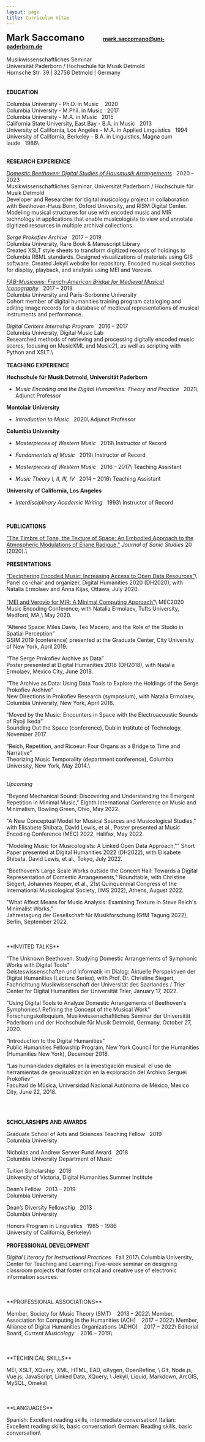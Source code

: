 ```yaml
---
layout: page
title: Curriculum Vitae
---
```


<font size="5"><b>Mark Saccomano</b></font>
<font size="4">&nbsp;&nbsp;&nbsp;&nbsp;&nbsp;&nbsp;&nbsp;&nbsp;</font>
<b>mark.saccomano@uni-paderborn.de</b>
<br/><br/>
Musikwissenschaftliches Seminar<br/>
Universität Paderborn / Hochschule für Musik Detmold<br/>
Hornsche Str. 39 | 32756 Detmold | Germany<br/>
<br/><br/>
**EDUCATION**

Columbia University - Ph.D. in Music&nbsp;&nbsp;&nbsp;&nbsp;2020<br/>
Columbia University - M.Phil. in Music&nbsp;&nbsp;&nbsp;2017<br/>
Columbia University - M.A. in Music&nbsp;&nbsp;&nbsp;2015<br/>
California State University, East Bay - B.A. in Music&nbsp;&nbsp;&nbsp;2013<br/>
University of California, Los Angeles - M.A. in Applied Linguistics&nbsp;&nbsp;&nbsp;1994<br/>
University of California, Berkeley - B.A. in Linguistics, Magna cum laude&nbsp;&nbsp;&nbsp;1986\\
<br/>
<br/>

**RESEARCH EXPERIENCE**

_[Domestic Beethoven: Digital Studies of Hausmusik Arrangements](http://domestic-beethoven.eu/)_&nbsp;&nbsp;&nbsp;2020 – 2023<br/>
Musikwissenschaftliches Seminar, Universität Paderborn / Hochschule für Musik Detmold<br/>
Developer and Researcher for digital musicology project in collaboration with Beethoven-Haus Bonn, Oxford University, and RISM Digital Center.
Modeling musical structures for use with encoded music and MIR technology in applications that enable musicologists to view and annotate digitized resources in multiple archival collections.

_Serge Prokofiev Archive_&nbsp;&nbsp;&nbsp;2017 – 2019<br/>
Columbia University, Rare Book & Manuscript Library<br/>
Created XSLT style sheets to transform digitized records of holdings to Columbia RBML standards. Designed visualizations of materials using GIS software. Created Jekyll website for repository. Encoded musical sketches for display, playback, and analysis using MEI and Verovio.

_[FAB-Musiconis: French-American Bridge for Medieval Musical Iconography](https://edblogs.columbia.edu/musiconis/)_&nbsp;&nbsp;&nbsp;2017 – 2018<br/>
Columbia University and Paris-Sorbonne University<br/>
Cohort member of digital humanities training program cataloging and editing image records for a database of medieval representations of musical instruments and performance.

_Digital Centers Internship Program_&nbsp;&nbsp;&nbsp;2016 – 2017<br/>
Columbia University, Digital Music Lab<br/>
Researched methods of retrieving and processing digitally encoded music scores, focusing on MusicXML and Music21, as well as scripting with Python and XSLT.\\
<br/>
<br/>
**TEACHING EXPERIENCE**

__Hochschule für Musik Detmold, Universität Paderborn__<br/>
+ _Music Encoding and the Digital Humanities: Theory and Practice_&nbsp;&nbsp;&nbsp;2021\\
Adjunct Professor

__Montclair University__<br/>
+ _Introduction to Music_&nbsp;&nbsp;&nbsp;2020\\
Adjunct Professor

__Columbia University__<br/>
+ _Masterpieces of Western Music_&nbsp;&nbsp;&nbsp;2019\\
Instructor of Record

+ _Fundamentals of Music_&nbsp;&nbsp;&nbsp;2019\\
Instructor of Record

+ _Masterpieces of Western Music_&nbsp;&nbsp;&nbsp;2016 – 2017\\
Teaching Assistant

+ _Music Theory I, II, III, IV_&nbsp;&nbsp;&nbsp;2014 – 2016\\
Teaching Assistant

__University of California, Los Angeles__<br/>
+ _Interdisciplinary Academic Writing_&nbsp;&nbsp;&nbsp;1993\\
Instructor of Record

<br/>

**PUBLICATIONS**

["The Timbre of Tone, the Texture of Space: An Embodied Approach to the Atmospheric Modulations of Éliane Radigue."](https://www.researchcatalogue.net/view/558606/558686) _Journal of Sonic Studies_&nbsp;20 (2020).\\
<br/>
<br/>
**PRESENTATIONS**



[“Deciphering Encoded Music: Increasing Access to Open Data Resources”](https://dh2020.adho.org/wp-content/uploads/2020/07/636_DecipheringEncodedMusicIncreasingAccesstoOpenDataResources.html)\\
Panel co-chair and organizer, Digital Humanities 2020 (DH2020), with Natalia Ermolaev and Anna Kijas, Ottawa, July 2020.
<br><br>
[“MEI and Verovio for MIR: A Minimal Computing Approach”](https://hcommons.org/deposits/item/hc:31979/)\\
MEC2020 Music Encoding Conference, with Natalia Ermolaev, Tufts University, Medford, MA,\\
May 2020.

“Altered Space: Miles Davis, Teo Macero, and the Role of the Studio in Spatial Perception”<br/>
GSIM 2019 (conference) presented at the Graduate Center, City University of New York, April 2019.

“The Serge Prokofiev Archive as Data”<br/>
Poster presented at Digital Humanities 2018 (DH2018), with Natalia Ermolaev, Mexico City, June 2018.

“The Archive as Data: Using Data Tools to Explore the Holdings of the Serge Prokofiev Archive”<br/>
 New Directions in Prokofiev Research (symposium), with Natalia Ermolaev, Columbia University, New York, April 2018.

“Moved by the Music: Encounters in Space with the Electroacoustic Sounds of Ryoji Ikeda”<br/>
 Sounding Out the Space (conference), Dublin Institute of Technology, November 2017.

“Reich, Repetition, and Ricoeur: Four Organs as a Bridge to Time and Narrative”<br/> Theorizing Music Temporality (department conference), Columbia University, New&nbsp;York, May 2014.\\
<br/>
<br/>

_Upcoming_

"Beyond Mechanical Sound: Discovering and Understanding the Emergent Repetition in Minimal Music," Eighth International Conference on Music and Minimalism, Bowling Green, Ohio, May 2022.

"A New Conceptual Model for Musical Sources and Musicological Studies," with Elisabete Shibata, David Lewis, et al., Poster presented at Music Encoding Conference (MEC) 2022, Halifax, May 2022.

"Modeling Music for Musicologists: A Linked Open Data Approach,"" Short Paper presented at Digital Humanities 2022 (DH2022), with Elisabete Shibata, David Lewis, et al., Tokyo, July 2022.

"Beethoven’s Large Scale Works outside the Concert Hall: Towards a Digital Representation of Domestic Arrangements," Roundtable, with Christine Siegert, Johannes Kepper, et al., 21st Quinquennial Congress of the International Musicological Society, (IMS 2022), Athens, August 2022.

"What Affect Means for Music Analysis: Examining Texture in Steve Reich's Minimalist Works,"<br/>
Jahrestagung der Gesellschaft für Musikforschung (GfM Tagung 2022), Berlin, September 2022.  

<br/>
<br/>
**INVITED TALKS**

"The Unknown Beethoven: Studying Domestic Arrangements of Symphonic Works with Digital Tools"<br/>
Geisteswissenschaften und Informatik im Dialog: Aktuelle Perspektiven der Digital Humanities (Lecture Series), with Prof. Dr. Christine Siegert,
Fachrichtung Musikwissenschaft der Universität des Saarlandes / Trier Center for Digital Humanities der Universität Trier, January 17, 2022.

"Using Digital Tools to Analyze Domestic Arrangements of Beethoven's Symphonies:\\
Refining the Concept of the Musical Work"<br>
Forschungskolloquium, Musikwissenschaftliches Seminar der Universität Paderborn und der Hochschule für Musik Detmold, Germany, October 27, 2020.

“Introduction to the Digital Humanities”<br/>
 Public Humanities Fellowship Program, New York Council for the Humanities (Humanities New York), December 2018.

“Las humanidades digitales en la investigación musical: el uso de herramientas de geovisualización en la exploración del Archivo Serguéi Prokófiev”<br/>
Facultad de Música, Universidad Nacional Autónoma de México, Mexico City, June 22, 2018.

<br/>
<br/>


**SCHOLARSHIPS AND AWARDS**

Graduate School of Arts and Sciences Teaching Fellow&nbsp;&nbsp;&nbsp;2019<br/>
Columbia University


Nicholas and Andrew Serwer Fund Award&nbsp;&nbsp;&nbsp;2018<br/>
Columbia University Department of Music

Tuition Scholarship&nbsp;&nbsp;&nbsp;2018<br/>
University of Victoria, Digital Humanities Summer Institute

Dean’s Fellow&nbsp;&nbsp;&nbsp;2013 – 2019<br/>
Columbia University

Dean’s Diversity Fellowship&nbsp;&nbsp;&nbsp;2013<br/>
Columbia University

Honors Program in Linguistics&nbsp;&nbsp;&nbsp;1985 – 1986<br/>
University of California, Berkeley\\
<br/>
<br/>
**PROFESSIONAL DEVELOPMENT**

_Digital Literacy for Instructional Practices_&nbsp;&nbsp;&nbsp;Fall 2017\\
Columbia University, Center for Teaching and Learning\\
Five-week seminar on designing classroom projects that foster critical and creative use of electronic information sources.

<br/>
<br/>
**PROFESSIONAL ASSOCIATIONS**

Member, Society for Music Theory (SMT)&nbsp;&nbsp;&nbsp;&nbsp;2013 – 2022\\
Member, Association for Computing in the Humanities (ACH)&nbsp;&nbsp;&nbsp;&nbsp;2017 – 2022\\
Member, Alliance of Digital Humanities Organizations (ADHO)&nbsp;&nbsp;&nbsp;&nbsp;2017 – 2022\\
Editorial Board, _Current Musicology_&nbsp;&nbsp;&nbsp;&nbsp;2016 – 2019\\

<br/>
<br/>
**TECHINICAL SKILLS**

MEI, XSLT, XQuery, XML, HTML, EAD, oXygen, OpenRefine, \\
Git, Node.js, Vue.js, JavaScript, Linked Data, XQuery, \\
Jekyll, Liquid, Markdown, ArcGIS, MySQL, Omeka\\

<br/>
<br/>
**LANGUAGES**

Spanish:  Excellent reading skills, intermediate conversation\\
Italian:	Excellent reading skills, basic conversation\\
German:   Reading skills, basic conversation\\
<br/>
